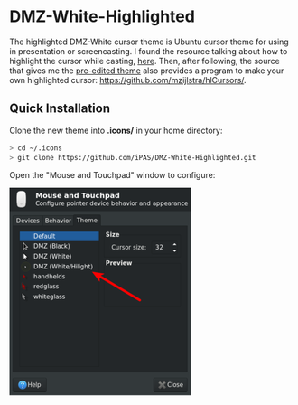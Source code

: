 
# DMZ-White-Highlighted

The highlighted DMZ-White cursor theme is Ubuntu cursor theme for using in presentation or screencasting.
I found the resource talking about how to highlight the cursor while casting,
    [here](https://unix.stackexchange.com/questions/241082/highlight-mouse-for-screencasts-without-disturbing-workflow).
Then, after following, the source that gives me the 
    [pre-edited theme](
    https://github.com/mzijlstra/hlCursors/releases/download/0.02/DMZ-White-Highlighted.tar.gz) 
    also provides a program to make your own highlighted cursor:
    https://github.com/mzijlstra/hlCursors/.


## Quick Installation

Clone the new theme into __.icons/__ in your home directory:

```bash
> cd ~/.icons
> git clone https://github.com/iPAS/DMZ-White-Highlighted.git
```

Open the "Mouse and Touchpad" window to configure:

![Mouse and Touchpad Configuration Window](mouse_config.png)
